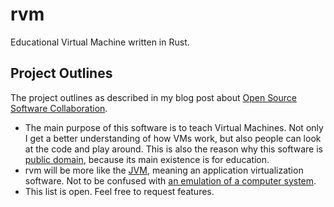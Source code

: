 # rvm

Educational Virtual Machine written in Rust.

## Project Outlines

The project outlines as described in my blog post about [Open Source Software Collaboration](https://blog.fox21.at/2019/02/21/open-source-software-collaboration.html).

- The main purpose of this software is to teach Virtual Machines. Not only I get a better understanding of how VMs work, but also people can look at the code and play around. This is also the reason why this software is [public domain](LICENSE), because its main existence is for education.
- rvm will be more like the [JVM](https://en.wikipedia.org/wiki/Java_virtual_machine), meaning an application virtualization software. Not to be confused with [an emulation of a computer system](https://en.wikipedia.org/wiki/Virtual_machine).
- This list is open. Feel free to request features.
